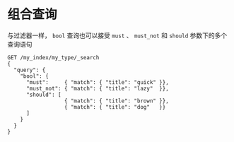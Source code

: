 # 组合查询

 与过滤器一样， `bool` 查询也可以接受 `must` 、 `must_not` 和 `should` 参数下的多个查询语句



```text
GET /my_index/my_type/_search
{
  "query": {
    "bool": {
      "must":     { "match": { "title": "quick" }},
      "must_not": { "match": { "title": "lazy"  }},
      "should": [
                  { "match": { "title": "brown" }},
                  { "match": { "title": "dog"   }}
      ]
    }
  }
}
```

